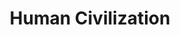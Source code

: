 ---
heading: "Chapter 1"
title: "Human Civilization"
description: "Human Civilization and the zones of the world"
#datezz2022-01-24
weight: 2
image: "/covers/muq.jpg"
writer:
  name: Ibn Khaldun
  url: https://en.wikipedia.org/wiki/Ibn_Khaldun
---